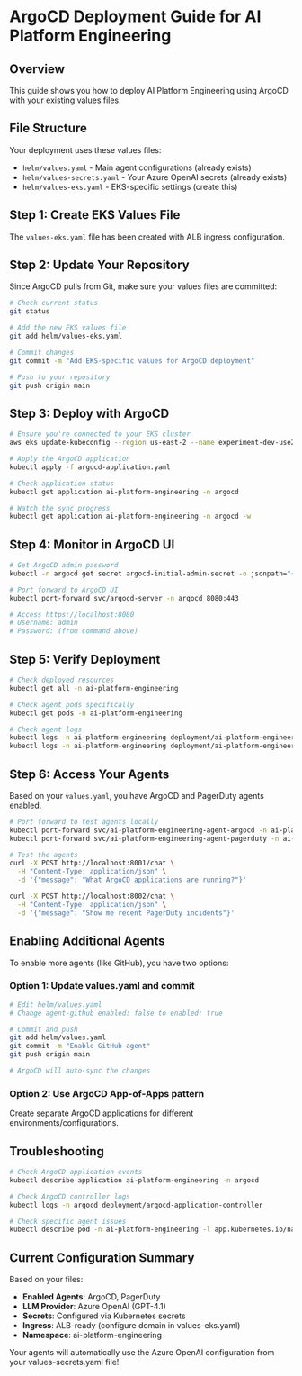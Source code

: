 # ArgoCD Deployment Guide for AI Platform Engineering

## Overview
This guide shows you how to deploy AI Platform Engineering using ArgoCD with your existing values files.

## File Structure
Your deployment uses these values files:
- `helm/values.yaml` - Main agent configurations (already exists)
- `helm/values-secrets.yaml` - Your Azure OpenAI secrets (already exists)  
- `helm/values-eks.yaml` - EKS-specific settings (create this)

## Step 1: Create EKS Values File

The `values-eks.yaml` file has been created with ALB ingress configuration.

## Step 2: Update Your Repository

Since ArgoCD pulls from Git, make sure your values files are committed:

```bash
# Check current status
git status

# Add the new EKS values file
git add helm/values-eks.yaml

# Commit changes
git commit -m "Add EKS-specific values for ArgoCD deployment"

# Push to your repository
git push origin main
```

## Step 3: Deploy with ArgoCD

```bash
# Ensure you're connected to your EKS cluster
aws eks update-kubeconfig --region us-east-2 --name experiment-dev-use2-1

# Apply the ArgoCD application
kubectl apply -f argocd-application.yaml

# Check application status
kubectl get application ai-platform-engineering -n argocd

# Watch the sync progress
kubectl get application ai-platform-engineering -n argocd -w
```

## Step 4: Monitor in ArgoCD UI

```bash
# Get ArgoCD admin password
kubectl -n argocd get secret argocd-initial-admin-secret -o jsonpath="{.data.password}" | base64 -d

# Port forward to ArgoCD UI
kubectl port-forward svc/argocd-server -n argocd 8080:443

# Access https://localhost:8080
# Username: admin
# Password: (from command above)
```

## Step 5: Verify Deployment

```bash
# Check deployed resources
kubectl get all -n ai-platform-engineering

# Check agent pods specifically
kubectl get pods -n ai-platform-engineering

# Check agent logs
kubectl logs -n ai-platform-engineering deployment/ai-platform-engineering-agent-argocd
kubectl logs -n ai-platform-engineering deployment/ai-platform-engineering-agent-pagerduty
```

## Step 6: Access Your Agents

Based on your `values.yaml`, you have ArgoCD and PagerDuty agents enabled.

```bash
# Port forward to test agents locally
kubectl port-forward svc/ai-platform-engineering-agent-argocd -n ai-platform-engineering 8001:8000
kubectl port-forward svc/ai-platform-engineering-agent-pagerduty -n ai-platform-engineering 8002:8000

# Test the agents
curl -X POST http://localhost:8001/chat \
  -H "Content-Type: application/json" \
  -d '{"message": "What ArgoCD applications are running?"}'

curl -X POST http://localhost:8002/chat \
  -H "Content-Type: application/json" \
  -d '{"message": "Show me recent PagerDuty incidents"}'
```

## Enabling Additional Agents

To enable more agents (like GitHub), you have two options:

### Option 1: Update values.yaml and commit
```bash
# Edit helm/values.yaml
# Change agent-github enabled: false to enabled: true

# Commit and push
git add helm/values.yaml
git commit -m "Enable GitHub agent"
git push origin main

# ArgoCD will auto-sync the changes
```

### Option 2: Use ArgoCD App-of-Apps pattern
Create separate ArgoCD applications for different environments/configurations.

## Troubleshooting

```bash
# Check ArgoCD application events
kubectl describe application ai-platform-engineering -n argocd

# Check ArgoCD controller logs
kubectl logs -n argocd deployment/argocd-application-controller

# Check specific agent issues
kubectl describe pod -n ai-platform-engineering -l app.kubernetes.io/name=agent-argocd
```

## Current Configuration Summary

Based on your files:
- **Enabled Agents**: ArgoCD, PagerDuty
- **LLM Provider**: Azure OpenAI (GPT-4.1)
- **Secrets**: Configured via Kubernetes secrets
- **Ingress**: ALB-ready (configure domain in values-eks.yaml)
- **Namespace**: ai-platform-engineering

Your agents will automatically use the Azure OpenAI configuration from your values-secrets.yaml file!
